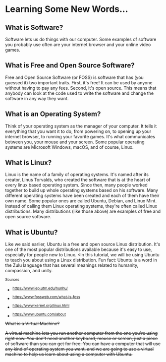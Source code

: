 # Learning Some New Words...

  ## What is Software?
  
  Software lets us do things with our computer. Some examples of software you probably use often are your internet browser and your online video games.

  ## What is Free and Open Source Software?
  
  Free and Open Source Software (or FOSS) is software that has (you guessed it) two important traits. First, it's free! It can be used by anyone without having to pay any fees. Second, it's open source. This means that anybody can look at the code used to write the software and change the software in any way they want. 
  
  ## What is an Operating System?
    
   Think of your operating system as the manager of your computer. It tells it everything that you want it to do, from powering on, to opening up your internet browser, to running your favorite games. It's what communicates between you, your mouse and your screen. Some popular operating systems are Microsoft Windows, macOS, and of course, Linux.
   
   ## What is Linux?
   
  Linux is the name of a family of operating systems. It's named after its creator, Linus Torvalds, who created the software that is at the heart of every linux based operating system. Since then, many people worked together to build up whole operating systems based on his software. Many different operating systems have been created and each of them have their own name. Some popular ones are called Ubuntu, Debian, and Linux Mint. Instead of calling them Linux operating systems, they're often called Linux distributions. Many distributions (like those above) are examples of free and open source software.
  
  ## What is Ubuntu?
  Like we said earlier, Ubuntu is a free and open source Linux distribution. It's one of the most popular distributions available because it's easy to use, especially for people new to Linux. <In this tutorial, we will be using Ubuntu to teach you about using a Linux distribution. Fun fact: Ubuntu is a word in the Zulu language that has several meanings related to humanity, compassion, and unity.
  
  <sup>Sources</sup>
  
  - <sup>https://www.iep.utm.edu/hunhu/</sup>
  
  - <sup>https://www.fossweb.com/what-is-foss</sup>
  
  - <sup>https://www.kernel.org/linux.html</sup>
  
  - <sup>https://www.ubuntu.com/about</sup>
   
  ~~What is a Virtual Machine?~~
   
   ~~A virtual machine lets you run another computer from the one you're using right now. You don't need another keyboard, mouse or screen, just a piece of software than you can get for free. You can have a computer that will use any kind of operating system you want, and we are going to use a virtual machine to help us learn about using a computer with Ubuntu.~~
  

    
